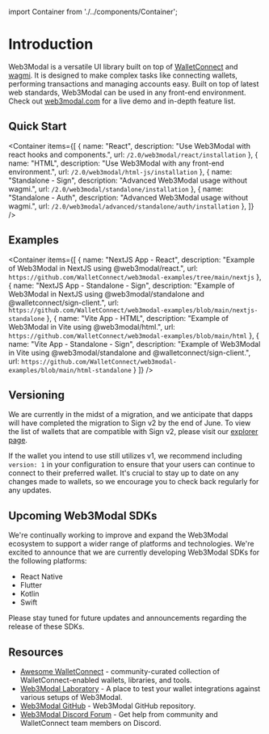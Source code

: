 import Container from './../components/Container';

# Introduction

Web3Modal is a versatile UI library built on top of [WalletConnect](https://walletconnect.com) and [wagmi](https://wagmi.sh). It is designed to make complex tasks like connecting wallets, performing transactions and managing accounts easy. Built on top of latest web standards, Web3Modal can be used in any front-end environment. Check out [web3modal.com](https://web3modal.com) for a live demo and in-depth feature list.

## Quick Start

<Container
items={[
{
name: "React",
description: "Use Web3Modal with react hooks and components.",
url: `/2.0/web3modal/react/installation`
},
{
name: "HTML",
description: "Use Web3Modal with any front-end environment.",
url: `/2.0/web3modal/html-js/installation`
},
{
name: "Standalone - Sign",
description: "Advanced Web3Modal usage without wagmi.",
url: `/2.0/web3modal/standalone/installation`
},
{
name: "Standalone - Auth",
description: "Advanced Web3Modal usage without wagmi.",
url: `/2.0/web3modal/advanced/standalone/auth/installation`
},
]}
/>

## Examples

<Container
items={[
{
name: "NextJS App - React",
description: "Example of Web3Modal in NextJS using @web3modal/react.",
url: `https://github.com/WalletConnect/web3modal-examples/tree/main/nextjs`
},
{
name: "NextJS App - Standalone - Sign",
description: "Example of Web3Modal in NextJS using @web3modal/standalone and @walletconnect/sign-client.",
url: `https://github.com/WalletConnect/web3modal-examples/blob/main/nextjs-standalone`
},
{
name: "Vite App - HTML",
description: "Example of Web3Modal in Vite using @web3modal/html.",
url: `https://github.com/WalletConnect/web3modal-examples/blob/main/html`
},
{
name: "Vite App - Standalone - Sign",
description: "Example of Web3Modal in Vite using @web3modal/standalone and @walletconnect/sign-client.",
url: `https://github.com/WalletConnect/web3modal-examples/blob/main/html-standalone`
}
]}
/>

## Versioning

We are currently in the midst of a migration, and we anticipate that dapps will have completed the migration to Sign v2 by the end of June. To view the list of wallets that are compatible with Sign v2, please visit our [explorer page](https://explorer.walletconnect.com/?type=wallet&version=2).

If the wallet you intend to use still utilizes v1, we recommend including `version: 1` in your configuration to ensure that your users can continue to connect to their preferred wallet. It's crucial to stay up to date on any changes made to wallets, so we encourage you to check back regularly for any updates.

## Upcoming Web3Modal SDKs

We're continually working to improve and expand the Web3Modal ecosystem to support a wider range of platforms and technologies. We're excited to announce that we are currently developing Web3Modal SDKs for the following platforms:

- React Native
- Flutter
- Kotlin
- Swift

Please stay tuned for future updates and announcements regarding the release of these SDKs.

## Resources

- [Awesome WalletConnect](https://github.com/WalletConnect/awesome-walletconnect) - community-curated collection of WalletConnect-enabled wallets, libraries, and tools.
- [Web3Modal Laboratory](https://lab.web3modal.com) - A place to test your wallet integrations against various setups of Web3Modal.
- [Web3Modal GitHub](https://github.com/WalletConnect/web3modal) - Web3Modal GitHub repository.
- [Web3Modal Discord Forum](https://discord.com/channels/492410046307631105/1040016448157925467) - Get help from community and WalletConnect team members on Discord.
